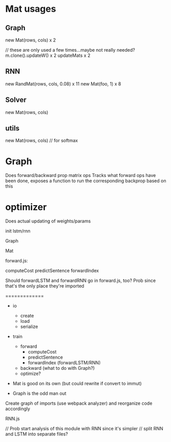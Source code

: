 # Mat usages

## Graph

new Mat(rows, cols) x 2

// these are only used a few times...maybe not really needed?
m.clone().updateW() x 2
updateMats x 2

## RNN

new RandMat(rows, cols, 0.08) x 11
new Mat(foo, 1) x 8

## Solver

new Mat(rows, cols)

## utils

new Mat(rows, cols) // for softmax

# Graph

Does forward/backward prop matrix ops
Tracks what forward ops have been done, exposes a function to run the corresponding backprop based on this

# optimizer

Does actual updating of weights/params

init lstm/rnn

Graph

Mat

forward.js:

computeCost
predictSentence
forwardIndex

Should forwardLSTM and forwardRNN go in forward.js, too? Prob since that's the only place they're imported

=============

* io

  * create
  * load
  * serialize

* train

  * forward
    * computeCost
    * predictSentence
    * forwardIndex (forwardLSTM/RNN)
  * backward (what to do with Graph?)
  * optimize?

* Mat is good on its own (but could rewrite if convert to immut)

* Graph is the odd man out

Create graph of imports (use webpack analyzer) and reorganize code accordingly

RNN.js

// Prob start analysis of this module with RNN since it's simpler
// split RNN and LSTM into separate files?
